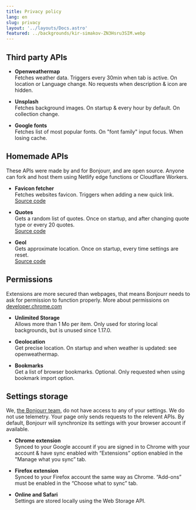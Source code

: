 ```yaml
---
title: Privacy policy
lang: en
slug: privacy
layout: '../layouts/Docs.astro'
featured: ../backgrounds/kir-simakov-ZN3Hsru3SIM.webp
---
```


## Third party APIs

-   **Openweathermap**  
    Fetches weather data. Triggers every 30min when tab is active. On location or Language change. No requests when description & icon are hidden.

-   **Unsplash**  
    Fetches background images. On startup & every hour by default. On collection change.

-   **Google fonts**  
    Fetches list of most popular fonts. On "font family" input focus. When losing cache.

## Homemade APIs

These APIs were made by and for Bonjourr, and are open source. Anyone can fork and host them using Netlify edge functions or Cloudflare Workers.

-   **Favicon fetcher**  
    Fetches websites favicon. Triggers when adding a new quick link.  
    [Source code](https://github.com/victrme/favicon-fetcher)

-   **Quotes**  
    Gets a random list of quotes. Once on startup, and after changing quote type or every 20 quotes.  
    [Source code](https://github.com/victrme/i18n-quotes)

-   **Geol**  
    Gets approximate location. Once on startup, every time settings are reset.  
    [Source code](https://github.com/victrme/geol)

## Permissions

Extensions are more secured than webpages, that means Bonjourr needs to ask for permission to function properly. More about permissions on [developer.chrome.com](https://developer.chrome.com/docs/extensions/mv3/declare_permissions/)

-   **Unlimited Storage**  
    Allows more than 1 Mo per item. Only used for storing local backgrounds, but is unused since 1.17.0.

-   **Geolocation**  
    Get precise location. On startup and when weather is updated: see openweathermap.

-   **Bookmarks**  
    Get a list of browser bookmarks. Optional. Only requested when using bookmark import option.

## Settings storage

We, [the Bonjourr team](https://github.com/victrme/Bonjourr#authors), do not have access to any of your settings. We do not use telemetry. Your page only sends requests to the relevent APIs. By default, Bonjourr will synchronize its settings with your browser account if available.

-   **Chrome extension**  
    Synced to your Google account if you are signed in to Chrome with your account & have sync enabled with “Extensions” option enabled in the "Manage what you sync” tab.

-   **Firefox extension**  
    Synced to your Firefox account the same way as Chrome. “Add-ons” must be enabled in the “Choose what to sync” tab.

-   **Online and Safari**  
    Settings are stored locally using the Web Storage API.
